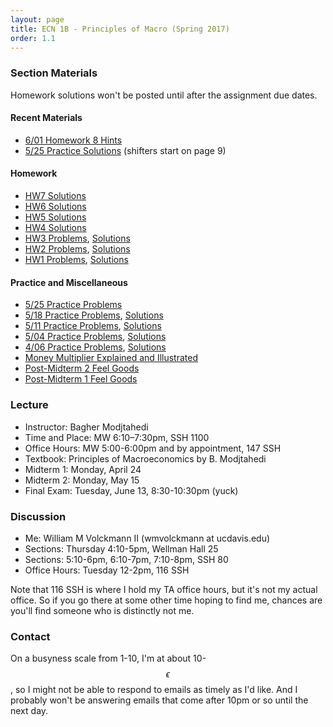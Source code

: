 ```yaml
---
layout: page
title: ECN 1B - Principles of Macro (Spring 2017)
order: 1.1
---
```



### Section Materials
Homework solutions won't be posted until after the assignment due dates.

#### Recent Materials
* [6/01 Homework 8 Hints](6-01-hw-hints.pdf)
* [5/25 Practice Solutions](5-25-practice-ans.pdf) (shifters start on page 9)

#### Homework
* [HW7 Solutions](5-25-hw-ans.pdf)
* [HW6 Solutions](5-18-hw-ans.pdf)
* [HW5 Solutions](5-11-hw.pdf)
* [HW4 Solutions](5-04.pdf)
* [HW3 Problems](4-20.pdf), [Solutions](4-20-ans.pdf)
* [HW2 Problems](4-13-labor.pdf), [Solutions ](4-13-ans-labor.pdf)
* [HW1 Problems](4-13.pdf), [Solutions](4-13-ans.pdf)

#### Practice and Miscellaneous
* [5/25 Practice Problems](5-25-practice.pdf)
* [5/18 Practice Problems](5-18.pdf), [Solutions](5-18-ans.pdf)
* [5/11 Practice Problems](5-11-practice.pdf), [Solutions](5-11-practice-ans.pdf)
* [5/04 Practice Problems](5-04-practice.pdf), [ Solutions](5-04-practice-ans.pdf)
* [4/06 Practice Problems](4-06.pdf), [Solutions](4-06-ans.pdf)
* [Money Multiplier Explained and Illustrated](moneymultiplier.pdf)
* [Post-Midterm 2 Feel Goods](https://www.youtube.com/watch?v=6at5gBa4ZbI)
* [Post-Midterm 1 Feel Goods](https://www.youtube.com/watch?v=zZAwFcsSkFk)



### Lecture
* Instructor: Bagher Modjtahedi
* Time and Place: MW 6:10–7:30pm, SSH 1100
* Office Hours: MW 5:00-6:00pm and by appointment, 147 SSH
* Textbook: Principles of Macroeconomics by B. Modjtahedi
* Midterm 1: Monday, April 24
* Midterm 2: Monday, May 15
* Final Exam: Tuesday, June 13, 8:30-10:30pm (yuck)


### Discussion
* Me: William M Volckmann II (wmvolckmann at ucdavis.edu)
* Sections: Thursday 4:10-5pm, Wellman Hall 25
* Sections: 5:10-6pm, 6:10-7pm, 7:10-8pm, SSH 80
* Office Hours: Tuesday 12-2pm, 116 SSH

Note that 116 SSH is where I hold my TA office hours, but it's not my actual
office. So if you go there at some other time hoping to find me, chances are
you'll find someone who is distinctly not me.


### Contact
On a busyness scale from 1-10, I'm at about 10-$$\epsilon$$, so I might not be
 able to respond to emails as timely as I'd like. And I probably won't be
 answering emails that come after 10pm or so until the next day.
